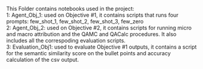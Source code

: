 This Folder contains notebooks used in the project:      
1: Agent_Obj_1: used on Objective #1, it contains scripts that runs four prompts: few_shot_1, few_shot_2, few_shot_3, few_zero                                                                     
2: Agent_Obj_2: used on Objective #2, it contains scripts for running micro and macro attribution and the QAMC and QACalc procedures. It also includes all the correspoding evaluation scripts.                                
3: Evaluation_Obj1: used to evaluate Objective #1 outputs, it contains a script for the semantic similarity score on the bullet points and accuracy calculation of the csv output.                  

